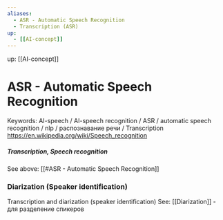 ```yaml
---
aliases:
  - ASR - Automatic Speech Recognition
  - Transcription (ASR)
up:
  - [[AI-concept]]
---
```

up:  [[AI-concept]]

# ASR - Automatic Speech Recognition
Keywords: AI-speech /  AI-speech recognition / ASR / automatic speech recognition / nlp / распознавание речи /
Transcription
https://en.wikipedia.org/wiki/Speech_recognition

##### Transcription, Speech recognition
See above: [[#ASR - Automatic Speech Recognition]]

### Diarization (Speaker identification)
Transcription and diarization (speaker identification)
See: [[Diarization]] - для разделение спикеров

